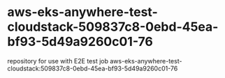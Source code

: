 # aws-eks-anywhere-test-cloudstack-509837c8-0ebd-45ea-bf93-5d49a9260c01-76
repository for use with E2E test job aws-eks-anywhere-test-cloudstack:509837c8-0ebd-45ea-bf93-5d49a9260c01-76
